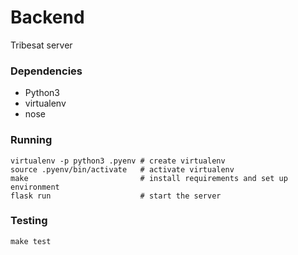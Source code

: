 # Backend

Tribesat server

### Dependencies

- Python3
- virtualenv
- nose

### Running

```
virtualenv -p python3 .pyenv # create virtualenv
source .pyenv/bin/activate   # activate virtualenv
make                         # install requirements and set up environment
flask run                    # start the server
```

### Testing

```
make test
```
